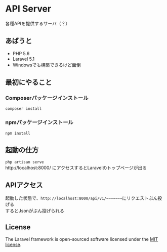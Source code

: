# API Server
各種APIを提供するサーバ（？）

## あばうと
* PHP 5.6
* Laravel 5.1
* Windowsでも構築できるけど面倒

## 最初にやること

### Composerパッケージインストール
`composer install`

### npmパッケージインストール
`npm install`

## 起動の仕方
`php artisan serve`  
http://localhost:8000/ にアクセスするとLaravelのトップページが出る  

## APIアクセス
起動した状態で、`http://localhost:8000/api/v1/~~~~~~~`にリクエストぶん投げる  
するとJsonがぶん投げられる

## License

The Laravel framework is open-sourced software licensed under the [MIT license](http://opensource.org/licenses/MIT).
